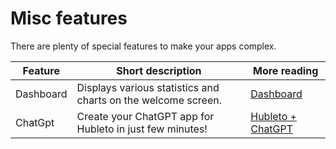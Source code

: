 # Misc features

There are plenty of special features to make your apps complex.

| Feature   | Short description                                             | More reading                         |
| --------- | ------------------------------------------------------------- | ------------------------------------ |
| Dashboard | Displays various statistics and charts on the welcome screen. | [Dashboard](miscellaneous/dashboard) |
| ChatGpt | Create your ChatGPT app for Hubleto in just few minutes! | [Hubleto + ChatGPT](miscellaneous/hubleto-chatgpt) |

